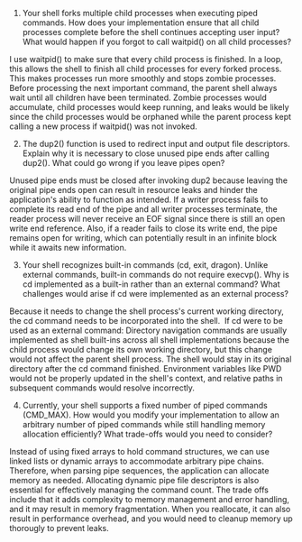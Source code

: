 1. Your shell forks multiple child processes when executing piped commands. How does your implementation ensure that all child processes complete before the shell continues accepting user input? What would happen if you forgot to call waitpid() on all child processes?

I use waitpid() to make sure that every child process is finished. In a loop, this allows the shell to finish all child processes for every forked process. This makes processes run more smoothly and stops zombie processes. Before processing the next important command, the parent shell always wait until all children have been terminated. Zombie processes would accumulate, child processes would keep running, and leaks would be likely since the child processes would be orphaned while the parent process kept calling a new process if waitpid() was not invoked.

2. The dup2() function is used to redirect input and output file descriptors. Explain why it is necessary to close unused pipe ends after calling dup2(). What could go wrong if you leave pipes open?

Unused pipe ends must be closed after invoking dup2 because leaving the original pipe ends open can result in resource leaks and hinder the application's ability to function as intended. If a writer process fails to complete its read end of the pipe and all writer processes terminate, the reader process will never receive an EOF signal since there is still an open write end reference. Also, if a reader fails to close its write end, the pipe remains open for writing, which can potentially result in an infinite block while it awaits new information. 

3. Your shell recognizes built-in commands (cd, exit, dragon). Unlike external commands, built-in commands do not require execvp(). Why is cd implemented as a built-in rather than an external command? What challenges would arise if cd were implemented as an external process?

Because it needs to change the shell process's current working directory, the cd command needs to be incorporated into the shell.  If cd were to be used as an external command: Directory navigation commands are usually implemented as shell built-ins across all shell implementations because the child process would change its own working directory, but this change would not affect the parent shell process. The shell would stay in its original directory after the cd command finished. Environment variables like PWD would not be properly updated in the shell's context, and relative paths in subsequent commands would resolve incorrectly.

4. Currently, your shell supports a fixed number of piped commands (CMD_MAX). How would you modify your implementation to allow an arbitrary number of piped commands while still handling memory allocation efficiently? What trade-offs would you need to consider?

Instead of using fixed arrays to hold command structures, we can use linked lists or dynamic arrays to accommodate arbitrary pipe chains. Therefore, when parsing pipe sequences, the application can allocate memory as needed. Allocating dynamic pipe file descriptors is also essential for effectively managing the command count. The trade offs include that it adds complexity to memory management and error handling, and it may result in memory fragmentation. When you reallocate, it can also result in performance overhead, and you would need to cleanup memory up thorougly to prevent leaks.

